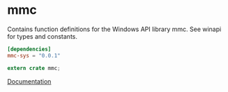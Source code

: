 # mmc #
Contains function definitions for the Windows API library mmc. See winapi for types and constants.

```toml
[dependencies]
mmc-sys = "0.0.1"
```

```rust
extern crate mmc;
```

[Documentation](https://retep998.github.io/doc/mmc/)
